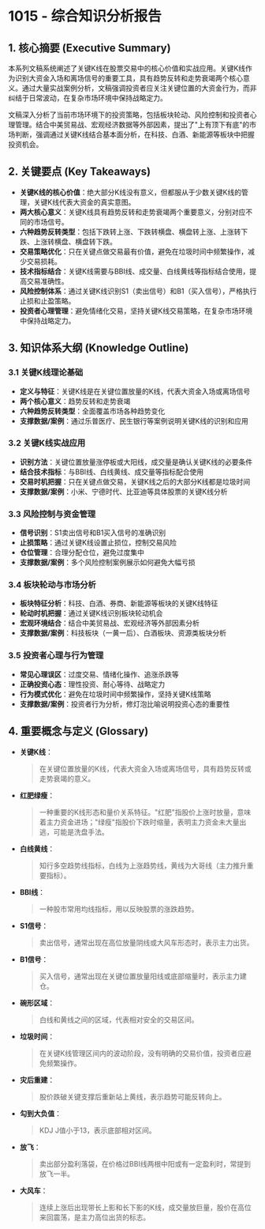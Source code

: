 # 1015 - 综合知识分析报告

## 1. 核心摘要 (Executive Summary)

本系列文稿系统阐述了关键K线在股票交易中的核心价值和实战应用。关键K线作为识别大资金入场和离场信号的重要工具，具有趋势反转和走势衰竭两个核心意义。通过大量实战案例分析，文稿强调投资者应关注关键位置的大资金行为，而非纠结于日常波动，在复杂市场环境中保持战略定力。

文稿深入分析了当前市场环境下的投资策略，包括板块轮动、风险控制和投资者心理管理。结合中美贸易战、宏观经济数据等外部因素，提出了"上有顶下有底"的市场判断，强调通过关键K线结合基本面分析，在科技、白酒、新能源等板块中把握投资机会。

## 2. 关键要点 (Key Takeaways)

- **关键K线的核心价值**：绝大部分K线没有意义，但都服从于少数关键K线的管理，关键K线代表大资金的真实意图。
- **两大核心意义**：关键K线具有趋势反转和走势衰竭两个重要意义，分别对应不同的市场信号。
- **六种趋势反转类型**：包括下跌转上涨、下跌转横盘、横盘转上涨、上涨转下跌、上涨转横盘、横盘转下跌。
- **交易策略优化**：只在关键点做交易最有价值，避免在垃圾时间中频繁操作，减少交易损耗。
- **技术指标结合**：关键K线需要与BBI线、成交量、白线黄线等指标结合使用，提高交易准确性。
- **风险控制体系**：通过关键K线识别S1（卖出信号）和B1（买入信号），严格执行止损和止盈策略。
- **投资者心理管理**：避免情绪化交易，坚持关键K线交易策略，在复杂市场环境中保持战略定力。

## 3. 知识体系大纲 (Knowledge Outline)

### 3.1 关键K线理论基础
   - **定义与特征**：关键K线是在关键位置放量的K线，代表大资金入场或离场信号
   - **两个核心意义**：趋势反转和走势衰竭
   - **六种趋势反转类型**：全面覆盖市场各种趋势变化
   - **支撑数据/案例**：通过乐普医疗、民生银行等案例说明关键K线的识别和应用

### 3.2 关键K线实战应用
   - **识别方法**：关键位置放量涨停板或大阳线，成交量是确认关键K线的必要条件
   - **结合技术指标**：与BBI线、白线黄线、成交量等指标配合使用
   - **交易时机把握**：只在关键点做交易，关键K线之后的大部分K线都是垃圾时间
   - **支撑数据/案例**：小米、宁德时代、比亚迪等具体股票的关键K线分析

### 3.3 风险控制与资金管理
   - **信号识别**：S1卖出信号和B1买入信号的准确识别
   - **止损策略**：通过关键K线设置止损位，控制交易风险
   - **仓位管理**：合理分配仓位，避免过度集中
   - **支撑数据/案例**：多个风险控制案例展示如何避免大幅亏损

### 3.4 板块轮动与市场分析
   - **板块特征分析**：科技、白酒、券商、新能源等板块的关键K线特征
   - **轮动时机把握**：通过关键K线识别板块轮动机会
   - **宏观环境结合**：结合中美贸易战、宏观经济等外部因素分析
   - **支撑数据/案例**：科技板块（一黄一后）、白酒板块、资源类板块分析

### 3.5 投资者心理与行为管理
   - **常见心理误区**：过度交易、情绪化操作、追涨杀跌等
   - **正确投资心态**：理性投资、耐心等待、战略定力
   - **行为模式优化**：避免在垃圾时间中频繁操作，坚持关键K线策略
   - **支撑数据/案例**：投资者行为分析，修灯泡比喻说明投资心态的重要性

## 4. 重要概念与定义 (Glossary)

- **关键K线**：
  > 在关键位置放量的K线，代表大资金入场或离场信号，具有趋势反转或走势衰竭的意义。

- **红肥绿瘦**：
  > 一种重要的K线形态和量价关系特征。"红肥"指股价上涨时放量，意味着主力资金进场；"绿瘦"指股价下跌时缩量，表明主力资金未大量出逃，可能是洗盘手法。

- **白线黄线**：
  > 知行多空趋势线指标，白线为上涨趋势线，黄线为大哥线（主力推升重要指标）。

- **BBI线**：
  > 一种股市常用均线指标，用以反映股票的涨跌趋势。

- **S1信号**：
  > 卖出信号，通常出现在高位放量阴线或大风车形态时，表示主力出货。

- **B1信号**：
  > 买入信号，通常出现在关键位置放量阳线或底部缩量时，表示主力建仓。

- **碗形区域**：
  > 白线和黄线之间的区域，代表相对安全的交易区间。

- **垃圾时间**：
  > 在关键K线管理区间内的波动阶段，没有明确的交易价值，投资者应避免频繁操作。

- **灾后重建**：
  > 股价跌破关键支撑后重新站上黄线，表示趋势可能反转向上。

- **勾到大负值**：
  > KDJ J值小于13，表示底部相对区间。

- **放飞**：
  > 卖出部分盈利落袋，在价格过BBI线两根中阳或有一定盈利时，常提到放飞一半。

- **大风车**：
  > 连续上涨后出现带长上影和长下影的K线，成交量放巨量，股价在高位来回震荡，是主力高位出货的标志。